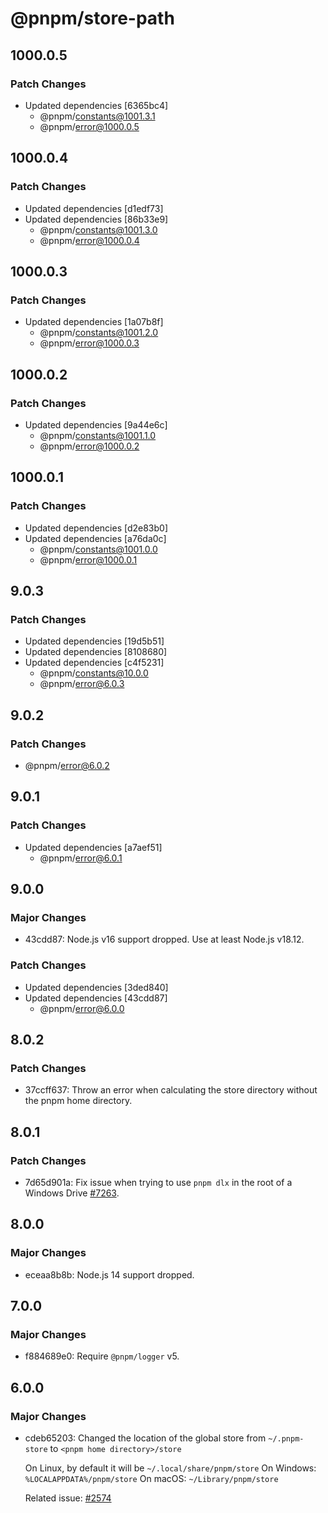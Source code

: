 # @pnpm/store-path

## 1000.0.5

### Patch Changes

- Updated dependencies [6365bc4]
  - @pnpm/constants@1001.3.1
  - @pnpm/error@1000.0.5

## 1000.0.4

### Patch Changes

- Updated dependencies [d1edf73]
- Updated dependencies [86b33e9]
  - @pnpm/constants@1001.3.0
  - @pnpm/error@1000.0.4

## 1000.0.3

### Patch Changes

- Updated dependencies [1a07b8f]
  - @pnpm/constants@1001.2.0
  - @pnpm/error@1000.0.3

## 1000.0.2

### Patch Changes

- Updated dependencies [9a44e6c]
  - @pnpm/constants@1001.1.0
  - @pnpm/error@1000.0.2

## 1000.0.1

### Patch Changes

- Updated dependencies [d2e83b0]
- Updated dependencies [a76da0c]
  - @pnpm/constants@1001.0.0
  - @pnpm/error@1000.0.1

## 9.0.3

### Patch Changes

- Updated dependencies [19d5b51]
- Updated dependencies [8108680]
- Updated dependencies [c4f5231]
  - @pnpm/constants@10.0.0
  - @pnpm/error@6.0.3

## 9.0.2

### Patch Changes

- @pnpm/error@6.0.2

## 9.0.1

### Patch Changes

- Updated dependencies [a7aef51]
  - @pnpm/error@6.0.1

## 9.0.0

### Major Changes

- 43cdd87: Node.js v16 support dropped. Use at least Node.js v18.12.

### Patch Changes

- Updated dependencies [3ded840]
- Updated dependencies [43cdd87]
  - @pnpm/error@6.0.0

## 8.0.2

### Patch Changes

- 37ccff637: Throw an error when calculating the store directory without the pnpm home directory.

## 8.0.1

### Patch Changes

- 7d65d901a: Fix issue when trying to use `pnpm dlx` in the root of a Windows Drive [#7263](https://github.com/pnpm/pnpm/issues/7263).

## 8.0.0

### Major Changes

- eceaa8b8b: Node.js 14 support dropped.

## 7.0.0

### Major Changes

- f884689e0: Require `@pnpm/logger` v5.

## 6.0.0

### Major Changes

- cdeb65203: Changed the location of the global store from `~/.pnpm-store` to `<pnpm home directory>/store`

  On Linux, by default it will be `~/.local/share/pnpm/store`
  On Windows: `%LOCALAPPDATA%/pnpm/store`
  On macOS: `~/Library/pnpm/store`

  Related issue: [#2574](https://github.com/pnpm/pnpm/issues/2574)
